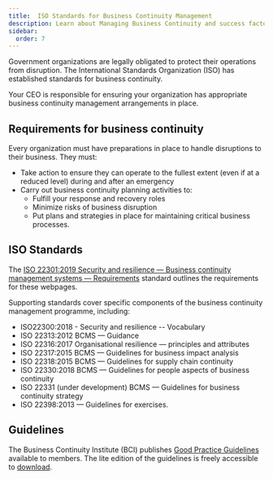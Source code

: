 ```yaml
---
title:  ISO Standards for Business Continuity Management
description: Learn about Managing Business Continuity and success factors for the program.
sidebar:
  order: 7
---
```




Government organizations are legally obligated to protect their operations from disruption. The International Standards Organization (ISO) has established standards for business continuity.

Your CEO is responsible for ensuring your organization has appropriate business continuity management arrangements in place.

## Requirements for business continuity

Every organization must have preparations in place to handle disruptions to their business. They must:

- Take action to ensure they can operate to the fullest extent (even if at a reduced level) during and after an emergency
- Carry out business continuity planning activities to:
    - Fulfill your response and recovery roles
    - Minimize risks of business disruption
    - Put plans and strategies in place for maintaining critical business processes.

## ISO Standards

The [ISO 22301:2019 Security and resilience — Business continuity management systems — Requirements](https://www.iso.org/standard/75106.html) standard outlines the requirements for these webpages.

Supporting standards cover specific components of the business continuity management programme, including:

- ISO22300:2018 - Security and resilience -- Vocabulary
- ISO 22313:2012 BCMS — Guidance
- ISO 22316:2017 Organisational resilience — principles and attributes
- ISO 22317:2015 BCMS — Guidelines for business impact analysis
- ISO 22318:2015 BCMS — Guidelines for supply chain continuity
- ISO 22330:2018 BCMS — Guidelines for people aspects of business continuity
- ISO 22331 (under development) BCMS — Guidelines for business continuity strategy
- ISO 22398:2013 — Guidelines for exercises.

## Guidelines

The Business Continuity Institute (BCI) publishes [Good Practice Guidelines](https://www.thebci.org/resource/good-practice-guidelines--2018-edition-.html) available to members. The lite edition of the guidelines is freely accessible to [download](/gpg-lite-2018.pdf).
